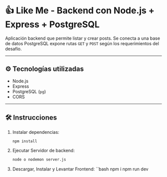 # 👍 Like Me - Backend con Node.js + Express + PostgreSQL

Aplicación backend que permite listar y crear posts. 
Se conecta a una base de datos PostgreSQL
expone rutas `GET` y `POST` según los requerimientos del desafío.

---

## ⚙️ Tecnologías utilizadas

- Node.js
- Express
- PostgreSQL (`pg`)
- CORS

---

## 🛠️ Instrucciones

1. Instalar dependencias:
   ```bash
   npm install

2. Ejecutar Servidor de backend: 
    ```bash
    node o nodemon server.js

3. Descargar, Instalar y Levantar Frontend:
    ``bash
    npm i
    npm run dev